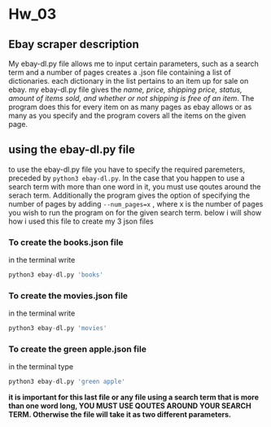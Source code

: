 # Hw_03
## Ebay scraper description
My ebay-dl.py file allows me to input certain parameters, such as a search term and a number of pages creates a .json file containing a list of dictionaries. each dictionary in the list pertains to an item up for sale on ebay. my ebay-dl.py file gives the *name, price, shipping price, status, amount of items sold, and whether or not shipping is free of an item*. The program does this for every item on as many pages as ebay allows or as many as you specify and the program covers all the items on the given page.
<br>
  
## using the ebay-dl.py file

to use the ebay-dl.py file you have to specify the required paremeters, preceded by `python3 ebay-dl.py`. In the case that you happen to use a search term with more than one word in it, you must use qoutes around the serach term. Additionally the program gives the option of specifying the number of pages by adding `--num_pages=x` , where x is the number of pages you wish to run the program on for the given search term. below i will show how i used this file to create my 3 json files

### To create the books.json file

in the terminal write

```python
python3 ebay-dl.py 'books'

```

### To create the movies.json file

in the terminal write

```python
python3 ebay-dl.py 'movies'

```


### To create the green apple.json file

in the terminal type

```python
python3 ebay-dl.py 'green apple'

```
**it is important for this last file or any file using a search term that is more than one word long, YOU MUST USE QOUTES AROUND YOUR SEARCH TERM. Otherwise the file will take it as two different parameters.**
